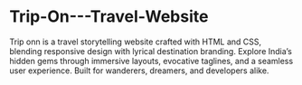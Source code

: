 # Trip-On---Travel-Website
Trip onn is a travel storytelling website crafted with HTML and CSS, blending responsive design with lyrical destination branding. Explore India’s hidden gems through immersive layouts, evocative taglines, and a seamless user experience. Built for wanderers, dreamers, and developers alike.
